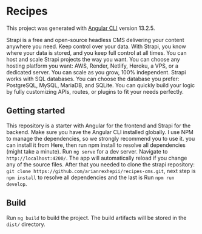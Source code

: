 # Recipes

This project was generated with [Angular CLI](https://github.com/angular/angular-cli) version 13.2.5.

Strapi is a free and open-source headless CMS delivering your content anywhere you need.
Keep control over your data. With Strapi, you know where your data is stored, and you keep full control at all times.
You can host and scale Strapi projects the way you want. You can choose any hosting platform you want: AWS, Render, Netlify, Heroku, a VPS, or a dedicated server. You can scale as you grow, 100% independent.
Strapi works with SQL databases. You can choose the database you prefer: PostgreSQL, MySQL, MariaDB, and SQLite.
You can quickly build your logic by fully customizing APIs, routes, or plugins to fit your needs perfectly.

## Getting started
This repository is a starter with Angular for the frontend and Strapi for the backend.
Make sure you have the Angular CLI installed globally. I use NPM to manage the dependencies, so we strongly recommend you to use it. you can install it from Here, then run npm install to resolve all dependencies (might take a minute).
Run `ng serve` for a dev server. Navigate to `http://localhost:4200/`. The app will automatically reload if you change any of the source files.
After that you needed to clone the strapi repository: ` git clone https://github.com/arianrexhepii/recipes-cms.git `, next step is `npm install` to resolve all dependencies and the last is Run `npm run develop`.


## Build

Run `ng build` to build the project. The build artifacts will be stored in the `dist/` directory.

